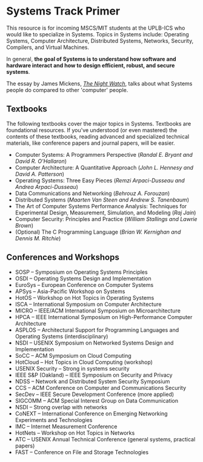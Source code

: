 # Systems Track Primer

This resource is for incoming MSCS/MIT students at the UPLB-ICS who would like to specialize in Systems. Topics in Systems include: Operating Systems, Computer Architecture, Distributed Systems, Networks, Security, Compilers, and Virtual Machines.

In general, **the goal of Systems is to understand how software and hardware interact and how to design efficient, robust, and secure systems**.

The essay by James Mickens, [*The Night Watch*](https://www.usenix.org/system/files/1311_05-08_mickens.pdf), talks about what Systems people do compared to other 'computer' people.

## Textbooks  

The following textbooks cover the major topics in Systems. Textbooks are foundational resources. If you've understood (or even mastered) the contents of these textbooks, reading advanced and specialized technical materials, like conference papers and journal papers, will be easier.

* Computer Systems: A Programmers Perspective (*Randal E. Bryant and David R. O'Hallaron*)
* Computer Architecture: A Quantitative Approach (*John L. Hennesy and David A. Patterson*)
* Operating Systems: Three Easy Pieces (*Remzi Arpaci-Dusseau and Andrea Arpaci-Dusseau*) 
* Data Communications and Networking (*Behrouz A. Forouzan*)
* Distributed Systems (*Maarten Van Steen and Andrew S. Tanenbaum*)
* The Art of Computer Systems Performance Analysis: Techniques for Experimental Design, Measurement, Simulation, and Modeling (*Raj Jain*)
* Computer Security: Principles and Practice (*William Stallings and Lawrie Brown*) 
* (Optional) The C Programming Language (*Brian W. Kernighan and Dennis M. Ritchie*)

## Conferences and Workshops

* SOSP – Symposium on Operating Systems Principles 
* OSDI – Operating Systems Design and Implementation 
* EuroSys – European Conference on Computer Systems
* APSys – Asia-Pacific Workshop on Systems 
* HotOS – Workshop on Hot Topics in Operating Systems 
* ISCA – International Symposium on Computer Architecture
* MICRO – IEEE/ACM International Symposium on Microarchitecture
* HPCA – IEEE International Symposium on High-Performance Computer Architecture
* ASPLOS – Architectural Support for Programming Languages and Operating Systems (interdisciplinary)
* NSDI – USENIX Symposium on Networked Systems Design and Implementation
* SoCC – ACM Symposium on Cloud Computing
* HotCloud – Hot Topics in Cloud Computing (workshop)
* USENIX Security – Strong in systems security
* IEEE S&P (Oakland) – IEEE Symposium on Security and Privacy
* NDSS – Network and Distributed System Security Symposium
* CCS – ACM Conference on Computer and Communications Security
* SecDev – IEEE Secure Development Conference (more applied)
* SIGCOMM – ACM Special Interest Group on Data Communication
* NSDI – Strong overlap with networks
* CoNEXT – International Conference on Emerging Networking Experiments and Technologies
* IMC – Internet Measurement Conference
* HotNets – Workshop on Hot Topics in Networks
* ATC – USENIX Annual Technical Conference (general systems, practical papers)
* FAST – Conference on File and Storage Technologies




